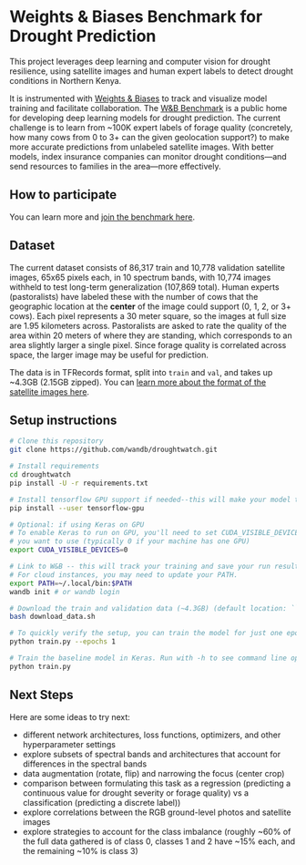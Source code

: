 # Weights & Biases Benchmark for Drought Prediction

This project leverages deep learning and computer vision for drought
resilience, using satellite images and human expert labels to
detect drought conditions in Northern Kenya.

It is instrumented with [Weights & Biases](https://www.wandb.com) to track and visualize model training and facilitate collaboration.
The [W&B Benchmark](https://app.wandb.ai/wandb/droughtwatch/benchmark) is a public home for developing deep learning
models for drought prediction. The current challenge is to learn from ~100K expert labels of forage quality (concretely, how many cows from
0 to 3+ can the given geolocation support?) to make more accurate predictions from unlabeled satellite images. With better models,
index insurance companies can monitor drought conditions&mdash;and send resources to families in the area&mdash;more effectively.

## How to participate

You can learn more and [join the benchmark here](https://app.wandb.ai/wandb/droughtwatch/benchmark).

## Dataset

The current dataset consists of 86,317 train and 10,778 validation satellite images, 65x65 pixels each, in 10 spectrum bands, with 10,774 images withheld to test long-term generalization (107,869 total). Human experts (pastoralists) have labeled these with the number of cows that the geographic location at the **center** of the image could support (0, 1, 2, or 3+ cows). Each pixel represents a 30 meter square, so the images at full size are 1.95 kilometers across. Pastoralists are asked to rate the quality of the area within 20 meters of where they are standing, which corresponds to an area slightly larger a single pixel. Since forage quality is correlated across space, the larger image may be useful for prediction. 

The data is in TFRecords format, split into ``train`` and ``val``, and takes up ~4.3GB (2.15GB zipped). 
You can [learn more about the format of the satellite images here](https://developers.google.com/earth-engine/datasets/catalog/LANDSAT_LC08_C01_T1_RT).

## Setup instructions

```sh
# Clone this repository
git clone https://github.com/wandb/droughtwatch.git

# Install requirements
cd droughtwatch
pip install -U -r requirements.txt

# Install tensorflow GPU support if needed--this will make your model train much faster.
pip install --user tensorflow-gpu

# Optional: if using Keras on GPU
# To enable Keras to run on GPU, you'll need to set CUDA_VISIBLE_DEVICES to the id of the GPU
# you want to use (typically 0 if your machine has one GPU)
export CUDA_VISIBLE_DEVICES=0

# Link to W&B -- this will track your training and save your run results.
# For cloud instances, you may need to update your PATH.
export PATH=~/.local/bin:$PATH
wandb init # or wandb login

# Download the train and validation data (~4.3GB) (default location: ``data`` in the repo)
bash download_data.sh

# To quickly verify the setup, you can train the model for just one epoch:
python train.py --epochs 1

# Train the baseline model in Keras. Run with -h to see command line options
python train.py
```

## Next Steps

Here are some ideas to try next:

* different network architectures, loss functions, optimizers, and other hyperparameter settings
* explore subsets of spectral bands and architectures that account for differences in the spectral bands
* data augmentation (rotate, flip) and narrowing the focus (center crop)
* comparison between formulating this task as a regression (predicting a continuous value for drought severity or forage quality) vs a classification (predicting a discrete label))
* explore correlations between the RGB ground-level photos and satellite images
* explore strategies to account for the class imbalance (roughly ~60% of the full data gathered is of class 0, classes 1 and 2 have ~15% each, and the remaining ~10% is class 3)

